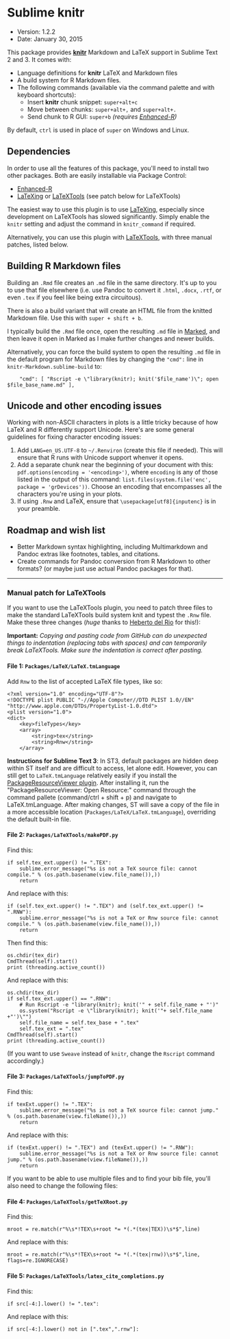 # Sublime knitr

* Version: 1.2.2
* Date: January 30, 2015

This package provides [**knitr**](http://yihui.name/knitr/) Markdown and LaTeX support in Sublime Text 2 and 3. It comes with:

* Language definitions for **knitr** LaTeX and Markdown files
* A build system for R Markdown files.
* The following commands (available via the command palette and with keyboard shortcuts):
	* Insert **knitr** chunk snippet: `super+alt+c`
	* Move between chunks: `super+alt+,` and `super+alt+.`
	* Send chunk to R GUI: `super+b` *(requires [Enhanced-R](https://github.com/randy3k/Enhanced-R))*
	
By default, `ctrl` is used in place of `super` on Windows and Linux.


## Dependencies

In order to use all the features of this package, you'll need to install two other packages. Both are easily installable via Package Control:

* [Enhanced-R](https://github.com/randy3k/Enhanced-R)
* [LaTeXing](http://www.latexing.com/) or [LaTeXTools](https://github.com/SublimeText/LaTeXTools) (see patch below for LaTeXTools)

The easiest way to use this plugin is to use [LaTeXing](http://www.latexing.com/), especially since development on LaTeXTools has slowed significantly. Simply enable the `knitr` setting and adjust the command in `knitr_command` if required. 

Alternatively, you can use this plugin with [LaTeXTools](https://github.com/SublimeText/LaTeXTools), with three manual patches, listed below. 


## Building R Markdown files

Building an `.Rmd` file creates an `.md` file in the same directory. It's up to you to use that file elsewhere (i.e. use Pandoc to convert it `.html`, `.docx`, `.rtf`, or even `.tex` if you feel like being extra circuitous).

There is also a build variant that will create an HTML file from the knitted Markdown file. Use this with `super + shift + b`. 

I typically build the `.Rmd` file once, open the resulting `.md` file in [Marked](http://markedapp.com/), and then leave it open in Marked as I make further changes and newer builds. 

Alternatively, you can force the build system to open the resulting `.md` file in the default program for Markdown files by changing the `"cmd":` line in `knitr-Markdown.sublime-build` to:

		"cmd": [ "Rscript -e \"library(knitr); knit('$file_name')\"; open $file_base_name.md" ],


## Unicode and other encoding issues

Working with non-ASCII characters in plots is a little tricky because of how LaTeX and R differently support Unicode. Here's are some general guidelines for fixing character encoding issues:

1. Add `LANG=en_US.UTF-8` to `~/.Renviron` (create this file if needed). This will ensure that R runs with Unicode support whenver it opens.
2. Add a separate chunk near the beginning of your document with this: `pdf.options(encoding = '<encoding>')`, where `encoding` is any of those listed in the output of this command: `list.files(system.file('enc', package = 'grDevices'))`. Choose an encoding that encompasses all the characters you're using in your plots.
3. If using `.Rnw` and LaTeX, ensure that `\usepackage[utf8]{inputenc}` is in your preamble.


## Roadmap and wish list

* Better Markdown syntax highlighting, including Multimarkdown and Pandoc extras like footnotes, tables, and citations.
* Create commands for Pandoc conversion from R Markdown to other formats? (or maybe just use actual Pandoc packages for that). 

------------

### Manual patch for LaTeXTools

If you want to use the LaTeXTools plugin, you need to patch three files to make the standard LaTeXTools build system knit and typest the `.Rnw` file. Make these three changes (*huge* thanks to [Heberto del Rio](http://stackoverflow.com/a/15017303/120898) for this!):

**Important:** *Copying and pasting code from GitHub can do unexpected things to indentation (replacing tabs with spaces) and can temporarily break LaTeXTools. Make sure the indentation is correct after pasting.*

#### File 1: `Packages/LaTeX/LaTeX.tmLanguage`

Add `Rnw` to the list of accepted LaTeX file types, like so:

	<?xml version="1.0" encoding="UTF-8"?>
	<!DOCTYPE plist PUBLIC "-//Apple Computer//DTD PLIST 1.0//EN" "http://www.apple.com/DTDs/PropertyList-1.0.dtd">
	<plist version="1.0">
	<dict>
		<key>fileTypes</key>
		<array>
			<string>tex</string>
			<string>Rnw</string>
		</array>

**Instructions for Sublime Text 3**: In ST3, default packages are hidden deep within ST itself and are difficult to access, let alone edit. However, you can still get to `LaTeX.tmLanguage` relatively easily if you install the [PackageResourceViewer plugin](https://github.com/skuroda/PackageResourceViewer). After installing it, run the "PackageResourceViewer: Open Resource:" command through the command pallete (command/ctrl + shift + p) and navigate to LaTeX.tmLanguage. After making changes, ST will save a copy of the file in a more accessible location (`Packages/LaTeX/LaTeX.tmLanguage`), overriding the default built-in file. 

#### File 2: `Packages/LaTeXTools/makePDF.py`

Find this:

	if self.tex_ext.upper() != ".TEX":
		sublime.error_message("%s is not a TeX source file: cannot compile." % (os.path.basename(view.file_name()),))
		return

And replace with this:

	if (self.tex_ext.upper() != ".TEX") and (self.tex_ext.upper() != ".RNW"):
		sublime.error_message("%s is not a TeX or Rnw source file: cannot compile." % (os.path.basename(view.file_name()),))
		return

Then find this:

	os.chdir(tex_dir)
	CmdThread(self).start()
	print (threading.active_count())

And replace with this:

	os.chdir(tex_dir)
	if self.tex_ext.upper() == ".RNW":
		# Run Rscript -e "library(knitr); knit('" + self.file_name + "')"
		os.system("Rscript -e \"library(knitr); knit('"+ self.file_name +"')\"")
		self.file_name = self.tex_base + ".tex"
		self.tex_ext = ".tex"
	CmdThread(self).start()
	print (threading.active_count())

(If you want to use `Sweave` instead of `knitr`, change the `Rscript` command accordingly.)

#### File 3: `Packages/LaTeXTools/jumpToPDF.py`

Find this:

	if texExt.upper() != ".TEX":
		sublime.error_message("%s is not a TeX source file: cannot jump." % (os.path.basename(view.fileName()),))
		return

And replace with this:

	if (texExt.upper() != ".TEX") and (texExt.upper() != ".RNW"):
		sublime.error_message("%s is not a TeX or Rnw source file: cannot jump." % (os.path.basename(view.fileName()),))
		return

If you want to be able to use multiple files and to find your bib file, you'll also need to change the following files:
#### File 4: `Packages/LaTeXTools/getTeXRoot.py`

Find this:

	mroot = re.match(r"%\s*!TEX\s+root *= *(.*(tex|TEX))\s*$",line)

And replace with this:

	mroot = re.match(r"%\s*!TEX\s+root *= *(.*(tex|rnw))\s*$",line, flags=re.IGNORECASE)

#### File 5: `Packages/LaTeXTools/latex_cite_completions.py`

Find this:

	if src[-4:].lower() != ".tex":

And replace with this:

	if src[-4:].lower() not in [".tex",".rnw"]:

    
